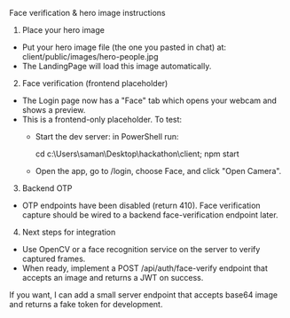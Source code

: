 Face verification & hero image instructions

1) Place your hero image
- Put your hero image file (the one you pasted in chat) at:
  client/public/images/hero-people.jpg
- The LandingPage will load this image automatically.

2) Face verification (frontend placeholder)
- The Login page now has a "Face" tab which opens your webcam and shows a preview.
- This is a frontend-only placeholder. To test:
  - Start the dev server: in PowerShell run:

    cd c:\Users\saman\Desktop\hackathon\client; npm start

  - Open the app, go to /login, choose Face, and click "Open Camera".

3) Backend OTP
- OTP endpoints have been disabled (return 410). Face verification capture should be wired to a backend face-verification endpoint later.

4) Next steps for integration
- Use OpenCV or a face recognition service on the server to verify captured frames.
- When ready, implement a POST /api/auth/face-verify endpoint that accepts an image and returns a JWT on success.

If you want, I can add a small server endpoint that accepts base64 image and returns a fake token for development.
